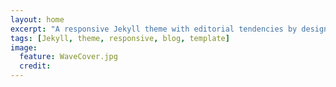 ```yaml
---
layout: home
excerpt: "A responsive Jekyll theme with editorial tendencies by designer Michael Rose."
tags: [Jekyll, theme, responsive, blog, template]
image:
  feature: WaveCover.jpg
  credit: 
---
```


